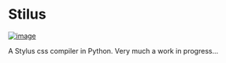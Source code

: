 
# Stilus

[![image](https://travis-ci.org/jw/stilus.svg?branch=master)](https://travis-ci.org/jw/stilus)

A Stylus css compiler in Python.  Very much a work in progress...
